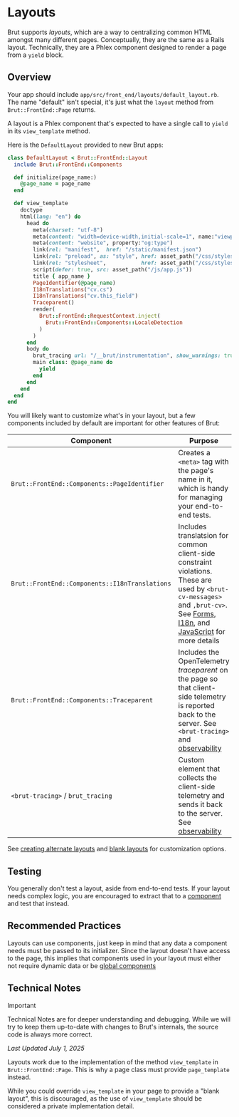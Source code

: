 # Layouts

Brut supports *layouts*, which are a way to centralizing common HTML amongst many
different pages.  Conceptually, they are the same as a Rails layout.  Technically, they are a Phlex component designed to render a page from a `yield` block.

## Overview

Your app should include `app/src/front_end/layouts/default_layout.rb`. The name
"default" isn't special, it's just what the `layout` method from
`Brut::FrontEnd::Page` returns.

A layout is a Phlex component that's expected to have a single call to `yield` in
its `view_template` method.

Here is the `DefaultLayout` provided to new Brut apps:

```ruby {33}
class DefaultLayout < Brut::FrontEnd::Layout
  include Brut::FrontEnd::Components

  def initialize(page_name:)
    @page_name = page_name
  end

  def view_template
    doctype
    html(lang: "en") do
      head do
        meta(charset: "utf-8")
        meta(content: "width=device-width,initial-scale=1", name:"viewport")
        meta(content: "website", property:"og:type")
        link(rel: "manifest",  href: "/static/manifest.json")
        link(rel: "preload", as: "style", href: asset_path("/css/styles.css"))
        link(rel: "stylesheet",           href: asset_path("/css/styles.css"))
        script(defer: true, src: asset_path("/js/app.js"))
        title { app_name }
        PageIdentifier(@page_name)
        I18nTranslations("cv.cs")
        I18nTranslations("cv.this_field")
        Traceparent()
        render(
          Brut::FrontEnd::RequestContext.inject(
            Brut::FrontEnd::Components::LocaleDetection
          )
        )
      end
      body do
        brut_tracing url: "/__brut/instrumentation", show_warnings: true
        main class: @page_name do
          yield
        end
      end
    end
  end
end
```

You will likely want to customize what's in your layout, but a few components
included by default are important for other features of Brut:

| Component | Purpose
|---|---|
| `Brut::FrontEnd::Components::PageIdentifier` | Creates a `<meta>` tag with the page's name in it, which is handy for managing your end-to-end tests. |
| `Brut::FrontEnd::Components::I18nTranslations` | Includes translatsion for common client-side constraint violations.  These are used by `<brut-cv-messages>` and `,brut-cv>`. See [Forms](/forms), [I18n](/i18n), and [JavaScript](/javascript) for more details |
| `Brut::FrontEnd::Components::Traceparent` | Includes the OpenTelemetry *traceparent* on the page so that client-side telemetry is reported back to the server.  See `<brut-tracing>` and [observability](/instrumentation) |
| `<brut-tracing>` / `brut_tracing` | Custom element that collects the client-side telemetry and sends it back to the server. See [observability](/instrumentation) |

See [creating alternate layouts](/recipes/alternate-layouts) and [blank
layouts](/recipes/blank-layouts) for customization options.

## Testing

You generally don't test a layout, aside from end-to-end tests.  If your layout
needs complex logic, you are encouraged to extract that to a
[component](/components) and test that instead.

## Recommended Practices

Layouts can use components, just keep in mind that any data a component needs must
be passed to its initializer. Since the layout doesn't have access to the page, this
implies that components used in your layout must either not require dynamic data or
be [global components](/components#global-components)

## Technical Notes

> [!IMPORTANT]
> Technical Notes are for deeper understanding and debugging. While we will try to keep them up-to-date with changes to Brut's
> internals, the source code is always more correct.

_Last Updated July 1, 2025_

Layouts work due to the implementation of the method `view_template` in `Brut::FrontEnd::Page`. This is why a page class must provide `page_template` instead.

While you could override `view_template` in your page to provide a "blank layout",
this is discouraged, as the use of `view_template` should be considered a
private implementation detail.


